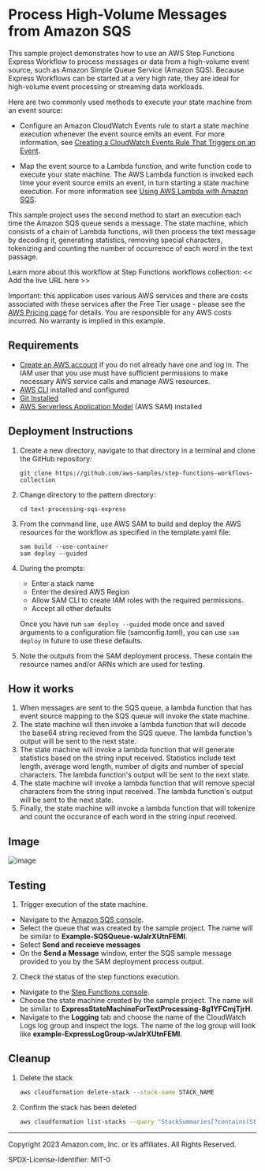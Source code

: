 # Process High-Volume Messages from Amazon SQS

This sample project demonstrates how to use an AWS Step Functions Express Workflow to process messages or data from a high-volume event source, such as Amazon Simple Queue Service (Amazon SQS). Because Express Workflows can be started at a very high rate, they are ideal for high-volume event processing or streaming data workloads.

Here are two commonly used methods to execute your state machine from an event source:

* Configure an Amazon CloudWatch Events rule to start a state machine execution whenever the event source emits an event. For more information, see [Creating a CloudWatch Events Rule That Triggers on an Event](https://docs.aws.amazon.com/AmazonCloudWatch/latest/events/Create-CloudWatch-Events-Rule.html). 

* Map the event source to a Lambda function, and write function code to execute your state machine. The AWS Lambda function is invoked each time your event source emits an event, in turn starting a state machine execution. For more information see [Using AWS Lambda with Amazon SQS](https://docs.aws.amazon.com/lambda/latest/dg/with-sqs.html).

This sample project uses the second method to start an execution each time the Amazon SQS queue sends a message. The state machine, which consists of a chain of Lambda functions, will then process the text message by decoding it, generating statistics, removing special characters, tokenizing and counting the number of occurrence of each word in the text passage.    

Learn more about this workflow at Step Functions workflows collection: << Add the live URL here >>

Important: this application uses various AWS services and there are costs associated with these services after the Free Tier usage - please see the [AWS Pricing page](https://aws.amazon.com/pricing/) for details. You are responsible for any AWS costs incurred. No warranty is implied in this example.

## Requirements

* [Create an AWS account](https://portal.aws.amazon.com/gp/aws/developer/registration/index.html) if you do not already have one and log in. The IAM user that you use must have sufficient permissions to make necessary AWS service calls and manage AWS resources.
* [AWS CLI](https://docs.aws.amazon.com/cli/latest/userguide/install-cliv2.html) installed and configured
* [Git Installed](https://git-scm.com/book/en/v2/Getting-Started-Installing-Git)
* [AWS Serverless Application Model](https://docs.aws.amazon.com/serverless-application-model/latest/developerguide/serverless-sam-cli-install.html) (AWS SAM) installed

## Deployment Instructions

1. Create a new directory, navigate to that directory in a terminal and clone the GitHub repository:
    ``` 
    git clone https://github.com/aws-samples/step-functions-workflows-collection
    ```
1. Change directory to the pattern directory:
    ```
    cd text-processing-sqs-express
    ```
1. From the command line, use AWS SAM to build and deploy the AWS resources for the workflow as specified in the template.yaml file:
    ```
    sam build --use-container
    sam deploy --guided
    ```
1. During the prompts:
    * Enter a stack name
    * Enter the desired AWS Region
    * Allow SAM CLI to create IAM roles with the required permissions.
    * Accept all other defaults

    Once you have run `sam deploy --guided` mode once and saved arguments to a configuration file (samconfig.toml), you can use `sam deploy` in future to use these defaults.

1. Note the outputs from the SAM deployment process. These contain the resource names and/or ARNs which are used for testing.

## How it works
1. When messages are sent to the SQS queue, a lambda function that has event source mapping to the SQS queue will invoke the state machine.
1. The state machine will then invoke a lambda function that will decode the base64 string recieved from the SQS queue. The lambda function's output will be sent to the next state. 
1. The state machine will invoke a lambda function that will generate statistics based on the string input received. Statistics include text length, average word length, number of digits and number of special characters. The lambda function's output will be sent to the next state. 
1. The state machine will invoke a lambda function that will remove special characters from the string input received. The lambda function's output will be sent to the next state. 
1. Finally, the state machine will invoke a lambda function that will tokenize and count the occurance of each word in the string input received. 


## Image
![image](./resources/statemachine.png)

## Testing
1. Trigger execution of the state machine. 
* Navigate to the [Amazon SQS console](https://console.aws.amazon.com/sqs). 
* Select the queue that was created by the sample project. The name will be similar to **Example-SQSQueue-wJalrXUtnFEMI**.
* Select **Send and receieve messages** 
* On the **Send a Message** window, enter the SQS sample message provided to you by the SAM deployment process output. 
2. Check the status of the step functions execution.
* Navigate to the [Step Functions console](https://docs.aws.amazon.com/step-functions/latest/dg/sample-project-express-high-volume-sqs.html).
* Choose the state machine created by the sample project. The name will be similar to **ExpressStateMachineForTextProcessing-8g1YFCmjTjrH**.
* Navigate to the **Logging** tab and choose the name of the CloudWatch Logs log group and inspect the logs. The name of the log group will look like **example-ExpressLogGroup-wJalrXUtnFEMI**. 


## Cleanup
 
1. Delete the stack
    ```bash
    aws cloudformation delete-stack --stack-name STACK_NAME
    ```
1. Confirm the stack has been deleted
    ```bash
    aws cloudformation list-stacks --query "StackSummaries[?contains(StackName,'STACK_NAME')].StackStatus"
    ```
----
Copyright 2023 Amazon.com, Inc. or its affiliates. All Rights Reserved.

SPDX-License-Identifier: MIT-0
